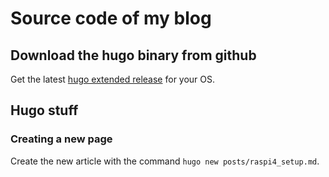 # Source code of my blog

## Download the hugo binary from github

Get the latest [hugo extended release](https://github.com/gohugoio/hugo/releases) for your OS.

## Hugo stuff

### Creating a new page

Create the new article with the command `hugo new posts/raspi4_setup.md`.
